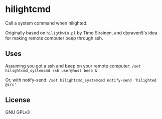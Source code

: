 hilightcmd
==========

Call a system command when hilighted.

Originally based on `hiligthwin.pl` by Timo Sirainen, and djcraven5's idea for
making remote computer beep through ssh.


Uses
----

Assuming you got a ssh and beep on your remote computer:
`/set hilightcmd_systemcmd ssh user@host beep &`

Or, with notify-send:
`/set hilightcmd_systemcmd notify-send 'hilighted @irc'`


License
-------

GNU GPLv3
